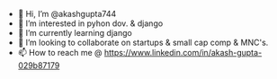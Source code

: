 - 👋 Hi, I’m @akashgupta744
- 👀 I’m interested in pyhon dov. & django
- 🌱 I’m currently learning django
- 💞️ I’m looking to collaborate on startups & small cap comp & MNC's.
- 📫 How to reach me @ https://www.linkedin.com/in/akash-gupta-029b87179 

<!---
akashgupta744/akashgupta744 is a ✨ special ✨ repository because its `README.md` (this file) appears on your GitHub profile.
You can click the Preview link to take a look at your changes.
--->
